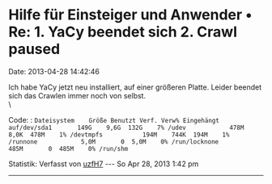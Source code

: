 Hilfe für Einsteiger und Anwender • Re: 1. YaCy beendet sich 2. Crawl paused
============================================================================

Date: 2013-04-28 14:42:46

Ich habe YaCy jetzt neu installiert, auf einer größeren Platte. Leider
beendet sich das Crawlen immer noch von selbst.\
\

Code: 
:   `Dateisystem    Größe Benutzt Verf. Verw% Eingehängt auf/dev/sda1       149G    9,6G  132G    7% /udev            478M    8,0K  478M    1% /devtmpfs           194M    744K  194M    1% /runnone            5,0M       0  5,0M    0% /run/locknone            485M       0  485M    0% /run/shm`

Statistik: Verfasst von
[uzfH7](http://forum.yacy-websuche.de/memberlist.php?mode=viewprofile&u=683)
--- So Apr 28, 2013 1:42 pm

------------------------------------------------------------------------
